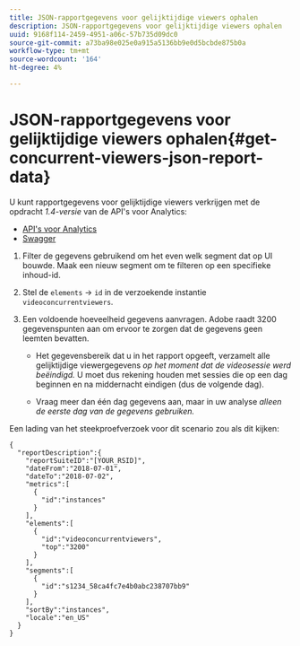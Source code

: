 ```yaml
---
title: JSON-rapportgegevens voor gelijktijdige viewers ophalen
description: JSON-rapportgegevens voor gelijktijdige viewers ophalen
uuid: 9168f114-2459-4951-a06c-57b735d09dc0
source-git-commit: a73ba98e025e0a915a5136bb9e0d5bcbde875b0a
workflow-type: tm+mt
source-wordcount: '164'
ht-degree: 4%

---
```



# JSON-rapportgegevens voor gelijktijdige viewers ophalen{#get-concurrent-viewers-json-report-data}

U kunt rapportgegevens voor gelijktijdige viewers verkrijgen met de opdracht _*1.4-versie*_ van de API&#39;s voor Analytics:
* [API&#39;s voor Analytics](https://github.com/AdobeDocs/analytics-1.4-apis)
* [Swagger](https://adobedocs.github.io/analytics-1.4-apis/swagger-docs.html#/Report/Report.Get)

1. Filter de gegevens gebruikend om het even welk segment dat op UI bouwde. Maak een nieuw segment om te filteren op een specifieke inhoud-id.
1. Stel de `elements` -> `id` in de verzoekende instantie `videoconcurrentviewers`.
1. Een voldoende hoeveelheid gegevens aanvragen. Adobe raadt 3200 gegevenspunten aan om ervoor te zorgen dat de gegevens geen leemten bevatten.

   * Het gegevensbereik dat u in het rapport opgeeft, verzamelt alle gelijktijdige viewergegevens _op het moment dat de videosessie werd beëindigd._
U moet dus rekening houden met sessies die op een dag beginnen en na middernacht eindigen (dus de volgende dag).

   * Vraag meer dan één dag gegevens aan, maar in uw analyse _*alleen de eerste dag van de gegevens gebruiken.*_

Een lading van het steekproefverzoek voor dit scenario zou als dit kijken:

```
{
  "reportDescription":{
    "reportSuiteID":"[YOUR_RSID]",
    "dateFrom":"2018-07-01",
    "dateTo":"2018-07-02",
    "metrics":[
      {
        "id":"instances"
      }
    ],
    "elements":[
      {
        "id":"videoconcurrentviewers",
        "top":"3200"
      }
    ],
    "segments":[
      {
        "id":"s1234_58ca4fc7e4b0abc238707bb9"                                         
      }
    ],
    "sortBy":"instances",
    "locale":"en_US"
  }
}
```

<!--
You can extract the concurrent viewers report data using the Experience Cloud API Explorer as follows. 

1. Navigate to: [https://www.adobe.io.](https://www.adobe.io)
1. Select and enter the following information in the API Explorer form:

    * **API -** Select "Report".
    * **Method -** Select "Queue".
    * **Environment -** Select your data center.
    * Request JSON - Specify the following:

        * `reportSuiteID` - For info on reports suites: [Report Suites](https://experienceleague.adobe.com/docs/analytics/admin/manage-report-suites/report-suites-admin.html)
        
        * `dateTo` - End date of the report.         
        
          >[!NOTE]
          >
          >The maximum time period supported is two days.

        * `dateFrom` - Start date of the report.
        * `elements : id` - Set to `"videoconcurrentviewers"`
        
        * `elements : top` - Specify the number of entries to be returned.

      Sample request body:

      ```    
      {
          "reportDescription": {
              "reportSuiteID": "[Your Report Suite ID]",
              "dateTo": "2017-09-07",
              "dateFrom": "2017-09-07"
              "metrics": [
                  {
                      "id": "instances"
                  }
              ],
              "elements": [
                  {
                      "id": "videoconcurrentviewers",
                      "top": 2880
                  }
              ]
              "locale": "en_US"
          }
      }
      
      ```

      >[!TIP]
      >
      >Some sessions are ended on the next day, and at that point the data will be available for reporting. In that case the best approach is to select 2 days (2880 minutes) of data, and use only the data for the first day (1440 minutes).

1. Click **Get Response**.

   In the Response field, you should get a `reportID`.
1. In the form, change **Method** to "Get".
1. Enter the value of the `reportID` you received in Step 3, and click **Get Response**.

   The concurrent viewers report data, in JSON format, is presented in the Response field.
   
   For example:
   
   ![](assets/api_helper_2.png) 

   ![](assets/api_helper_1.png)

-->
